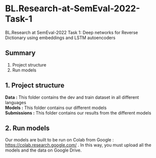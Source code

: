 # BL.Research-at-SemEval-2022-Task-1
BL.Research at SemEval-2022 Task 1: Deep networks for Reverse Dictionary using embeddings and LSTM autoencoders

## Summary
1. Project structure
2. Run models

## 1. Project structure
__Data :__ This folder contains the dev and train dataset in all different languages \
__Models :__ This folder contains our different models \
__Submissions :__ This folder contains our results from the different models

## 2. Run models
Our models are built to be run on Colab from Google : https://colab.research.google.com/ . In this way, you must upload all the models and the data on Google Drive. 